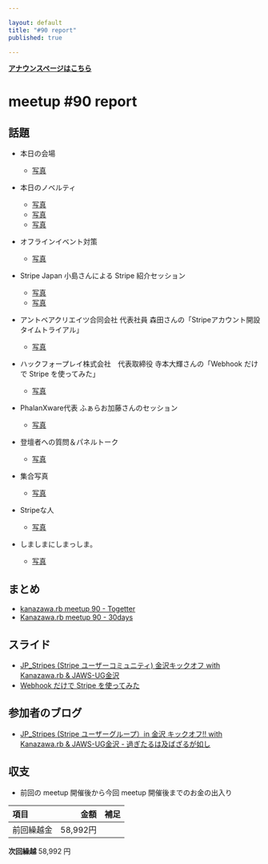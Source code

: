 ```yaml
---

layout: default
title: "#90 report"
published: true

---
```


<div style="text-align: left;"><a href="./"><strong>アナウンスページはこちら</strong></a></div>

# meetup #90 report

## 話題

* 本日の会場
  + [写真](https://twitter.com/Yukimitsu_Izawa/status/1231082357672669185)

* 本日のノベルティ
  + [写真](https://30d.jp/kzrb/80/photo/58)
  + [写真](https://30d.jp/kzrb/80/photo/64)
  + [写真](https://twitter.com/tarimo34/status/1231117699750621184)

* オフラインイベント対策
  + [写真](https://twitter.com/hide69oz/status/1231058849760571394)

* Stripe Japan 小島さんによる Stripe 紹介セッション
  + [写真](https://30d.jp/kzrb/80/photo/7)
  + [写真](https://30d.jp/kzrb/80/photo/52)

* アントベアクリエイツ合同会社 代表社員 森田さんの「Stripeアカウント開設タイムトライアル」
  + [写真](https://twitter.com/hide69oz/status/1231102418588291072)

* ハックフォープレイ株式会社　代表取締役 寺本大輝さんの「Webhook だけで Stripe を使ってみた」
  + [写真](https://30d.jp/kzrb/80/photo/10)

* PhalanXware代表 ふぁらお加藤さんのセッション
  + [写真](https://30d.jp/kzrb/80/photo/12)

* 登壇者への質問＆パネルトーク
  + [写真](https://30d.jp/kzrb/80/photo/13)

* 集合写真
  + [写真](https://twitter.com/hide69oz/status/1231138007488401408)

* Stripeな人
  + [写真](https://twitter.com/hide69oz/status/1231137856254443520)

* しましまにしまっしま。
  + [写真](https://twitter.com/hide69oz/status/1231178628072763392)

## まとめ

* [kanazawa.rb meetup 90 - Togetter](https://togetter.com/li/1472685)
* [Kanazawa.rb meetup 90 - 30days](https://30d.jp/kzrb/80)

## スライド

* [JP_Stripes (Stripe ユーザーコミュニティ) 金沢キックオフ with Kanazawa.rb & JAWS-UG金沢](https://www.slideshare.net/hide69oz/20200222-jp-stripeskanazawakickofffinal)
* [Webhook だけで Stripe を使ってみた](https://speakerdeck.com/teramotodaiki/webhook-dakede-stripe-woshi-tutemita-ga-shi-bai-datuta)

## 参加者のブログ

* [JP_Stripes (Stripe ユーザーグループ）in 金沢 キックオフ!! with Kanazawa.rb & JAWS-UG金沢 \- 過ぎたるは及ばざるが如し](https://www.aligatame.net/entry/2020/02/24/172131)

## 収支

* 前回の meetup 開催後から今回 meetup 開催後までのお金の出入り

|項目                           |金額         |補足                                               |
|:------------------------------|------------:|:--------------------------------------------------|
| 前回繰越金                    |    58,992円 |                                                   |

**次回繰越**  58,992 円

